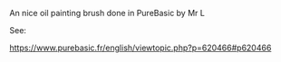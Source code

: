 An nice oil painting brush done in PureBasic by Mr L

See:

https://www.purebasic.fr/english/viewtopic.php?p=620466#p620466
